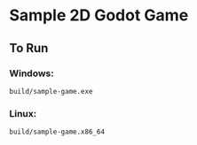 # Sample 2D Godot Game

## To Run
### Windows:
`build/sample-game.exe`
### Linux:
`build/sample-game.x86_64`
